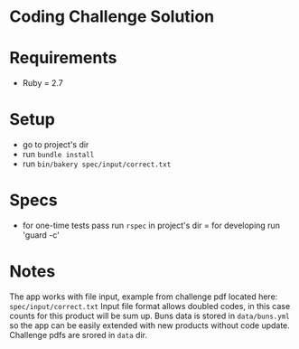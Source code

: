 # Coding Challenge Solution
# Requirements
- Ruby = 2.7

# Setup
- go to project's dir
- run `bundle install`
- run `bin/bakery spec/input/correct.txt`

# Specs
- for one-time tests pass run `rspec` in project's dir
= for developing run 'guard -c'

# Notes
The app works with file input, example from challenge pdf located here: `spec/input/correct.txt`
Input file format allows doubled codes, in this case counts for this product will be sum up.
Buns data is stored in `data/buns.yml` so the app can be easily extended with new products without code update.
Challenge pdfs are srored in `data` dir.



